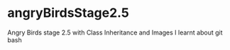 # angryBirdsStage2.5
Angry Birds stage 2.5 with Class Inheritance and Images
I learnt about git bash